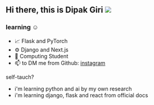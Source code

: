 ## Hi there, this is Dipak Giri <img src="https://img.shields.io/badge/python-Developer-%23FFE538"/>
### learning ☺️
- 📈 Flask and PyTorch
- ⚙️ Django and Next.js
- 🍁 Computing Student
- 📫 to DM me from Github: [instagram](https://www.instagram.com/dipakgiri.py)

self-tauch?
- i'm learning python and ai by my own research
- i'm learning django, flask and react from official docs

